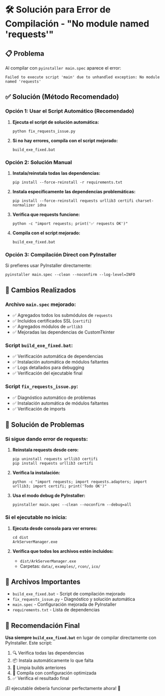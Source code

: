 # 🛠️ Solución para Error de Compilación - "No module named 'requests'"

## 📋 Problema

Al compilar con `pyinstaller main.spec` aparece el error:

```
Failed to execute script 'main' due to unhandled exception: No module named 'requests'
```

## ✅ Solución (Método Recomendado)

### **Opción 1: Usar el Script Automático (Recomendado)**

1. **Ejecuta el script de solución automática:**
   ```batch
   python fix_requests_issue.py
   ```
2. **Si no hay errores, compila con el script mejorado:**
   ```batch
   build_exe_fixed.bat
   ```

### **Opción 2: Solución Manual**

1. **Instala/reinstala todas las dependencias:**

   ```batch
   pip install --force-reinstall -r requirements.txt
   ```

2. **Instala específicamente las dependencias problemáticas:**

   ```batch
   pip install --force-reinstall requests urllib3 certifi charset-normalizer idna
   ```

3. **Verifica que requests funcione:**

   ```batch
   python -c "import requests; print('✅ requests OK')"
   ```

4. **Compila con el script mejorado:**
   ```batch
   build_exe_fixed.bat
   ```

### **Opción 3: Compilación Direct con PyInstaller**

Si prefieres usar PyInstaller directamente:

```batch
pyinstaller main.spec --clean --noconfirm --log-level=INFO
```

## 🔧 Cambios Realizados

### **Archivo `main.spec` mejorado:**

- ✅ Agregados todos los submódulos de `requests`
- ✅ Incluidos certificados SSL (`certifi`)
- ✅ Agregados módulos de `urllib3`
- ✅ Mejoradas las dependencias de CustomTkinter

### **Script `build_exe_fixed.bat`:**

- ✅ Verificación automática de dependencias
- ✅ Instalación automática de módulos faltantes
- ✅ Logs detallados para debugging
- ✅ Verificación del ejecutable final

### **Script `fix_requests_issue.py`:**

- ✅ Diagnóstico automático de problemas
- ✅ Instalación automática de módulos faltantes
- ✅ Verificación de imports

## 🚨 Solución de Problemas

### **Si sigue dando error de requests:**

1. **Reinstala requests desde cero:**

   ```batch
   pip uninstall requests urllib3 certifi
   pip install requests urllib3 certifi
   ```

2. **Verifica la instalación:**

   ```batch
   python -c "import requests; import requests.adapters; import urllib3; import certifi; print('Todo OK')"
   ```

3. **Usa el modo debug de PyInstaller:**
   ```batch
   pyinstaller main.spec --clean --noconfirm --debug=all
   ```

### **Si el ejecutable no inicia:**

1. **Ejecuta desde consola para ver errores:**

   ```batch
   cd dist
   ArkServerManager.exe
   ```

2. **Verifica que todos los archivos estén incluidos:**
   - `dist/ArkServerManager.exe`
   - Carpetas: `data/`, `examples/`, `rcon/`, `ico/`

## 📁 Archivos Importantes

- `build_exe_fixed.bat` - Script de compilación mejorado
- `fix_requests_issue.py` - Diagnóstico y solución automática
- `main.spec` - Configuración mejorada de PyInstaller
- `requirements.txt` - Lista de dependencias

## 🎯 Recomendación Final

**Usa siempre `build_exe_fixed.bat`** en lugar de compilar directamente con PyInstaller. Este script:

1. 🔍 Verifica todas las dependencias
2. 📦 Instala automáticamente lo que falta
3. 🧹 Limpia builds anteriores
4. 🔨 Compila con configuración optimizada
5. ✅ Verifica el resultado final

¡El ejecutable debería funcionar perfectamente ahora! 🚀
